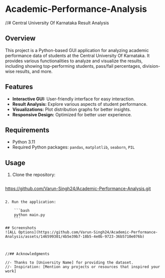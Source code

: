 # Academic-Performance-Analysis #

//# Central University Of Karnataka Result Analysis


## Overview

This project is a Python-based GUI application for analyzing academic performance data of students at the Central University Of Karnataka. It provides various functionalities to analyze and visualize the results, including showing top-performing students, pass/fail percentages, division-wise results, and more.

## Features

- **Interactive GUI:** User-friendly interface for easy interaction.
- **Result Analysis:** Explore various aspects of student performance.
- **Visualizations:** Plot distribution graphs for better insights.
- **Responsive Design:** Optimized for better user experience.

## Requirements

- Python 3.11
- Required Python packages: `pandas`, `matplotlib`, `seaborn`, `PIL`

## Usage

1. Clone the repository:

    ```bash
https://github.com/Varun-Singh24/Academic-Performance-Analysis.git
```

2. Run the application:

    ```bash
    python main.py
    ```

## Screenshots
![ALL Options](https://github.com/Varun-Singh24/Academic-Performance-Analysis/assets/146599301/4b5e39b7-18b5-4e0b-9723-36b5710e076b)



//## Acknowledgments

//- Thanks to [University Name] for providing the dataset.
//- Inspiration: [Mention any projects or resources that inspired your work]

